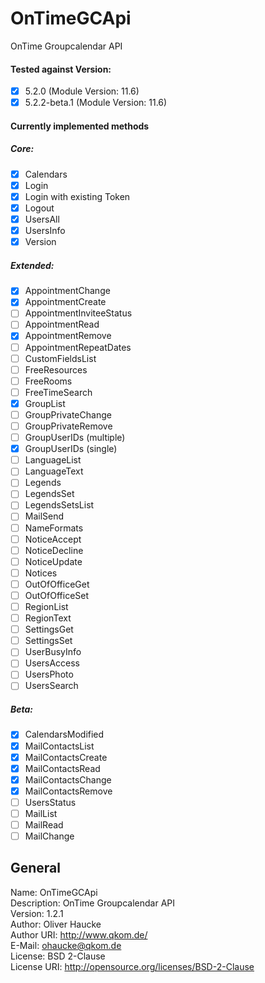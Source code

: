 # OnTimeGCApi
OnTime Groupcalendar API  

#### Tested against Version:
* [X] 5.2.0 (Module Version: 11.6)
* [X] 5.2.2-beta.1 (Module Version: 11.6)

#### Currently implemented methods  
##### Core:
* [X] Calendars
* [X] Login
* [X] Login with existing Token
* [X] Logout
* [X] UsersAll
* [X] UsersInfo
* [X] Version

##### Extended:
* [X] AppointmentChange
* [X] AppointmentCreate
* [ ] AppointmentInviteeStatus
* [ ] AppointmentRead
* [X] AppointmentRemove
* [ ] AppointmentRepeatDates
* [ ] CustomFieldsList
* [ ] FreeResources
* [ ] FreeRooms
* [ ] FreeTimeSearch
* [X] GroupList
* [ ] GroupPrivateChange
* [ ] GroupPrivateRemove
* [ ] GroupUserIDs (multiple)
* [X] GroupUserIDs (single)
* [ ] LanguageList
* [ ] LanguageText
* [ ] Legends
* [ ] LegendsSet
* [ ] LegendsSetsList
* [ ] MailSend
* [ ] NameFormats
* [ ] NoticeAccept
* [ ] NoticeDecline
* [ ] NoticeUpdate
* [ ] Notices
* [ ] OutOfOfficeGet
* [ ] OutOfOfficeSet
* [ ] RegionList
* [ ] RegionText
* [ ] SettingsGet
* [ ] SettingsSet
* [ ] UserBusyInfo
* [ ] UsersAccess
* [ ] UsersPhoto
* [ ] UsersSearch

##### Beta:
* [X] CalendarsModified
* [X] MailContactsList
* [X] MailContactsCreate
* [X] MailContactsRead
* [X] MailContactsChange
* [X] MailContactsRemove
* [ ] UsersStatus
* [ ] MailList
* [ ] MailRead
* [ ] MailChange

## General
Name: OnTimeGCApi  
Description: OnTime Groupcalendar API  
Version: 1.2.1  
Author: Oliver Haucke  
Author URI: http://www.qkom.de/  
E-Mail: ohaucke@qkom.de  
License: BSD 2-Clause  
License URI: http://opensource.org/licenses/BSD-2-Clause
